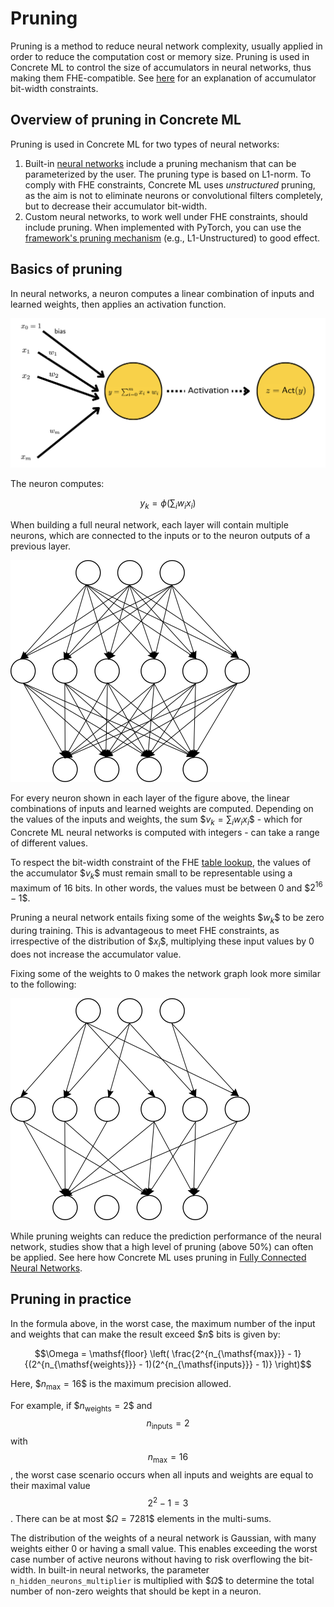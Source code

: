 # Pruning

Pruning is a method to reduce neural network complexity, usually applied in order to reduce the computation cost or memory size. Pruning is used in Concrete ML to control the size of accumulators in neural networks, thus making them FHE-compatible. See [here](../getting-started/concepts.md#model-accuracy-considerations-under-fhe-constraints) for an explanation of accumulator bit-width constraints.

## Overview of pruning in Concrete ML

Pruning is used in Concrete ML for two types of neural networks:

1. Built-in [neural networks](../built-in-models/neural-networks.md) include a pruning mechanism that can be parameterized by the user. The pruning type is based on L1-norm. To comply with FHE constraints, Concrete ML uses _unstructured_ pruning, as the aim is not to eliminate neurons or convolutional filters completely, but to decrease their accumulator bit-width.
1. Custom neural networks, to work well under FHE constraints, should include pruning. When implemented with PyTorch, you can use the [framework's pruning mechanism](https://pytorch.org/tutorials/intermediate/pruning_tutorial.html) (e.g., L1-Unstructured) to good effect.

## Basics of pruning

In neural networks, a neuron computes a linear combination of inputs and learned weights, then applies an activation function.

![Artificial Neuron](../figures/Artificial_neuron.png)

The neuron computes:

$$y_k = \phi\left(\sum_i w_ix_i\right)$$

When building a full neural network, each layer will contain multiple neurons, which are connected to the inputs or to the neuron outputs of a previous layer.

![Fully Connected Neural Network](../figures/network.png)

For every neuron shown in each layer of the figure above, the linear combinations of inputs and learned weights are computed. Depending on the values of the inputs and weights, the sum \$$v_k = \sum_i w_ix_i$\$ - which for Concrete ML neural networks is computed with integers - can take a range of different values.

To respect the bit-width constraint of the FHE [table lookup](https://docs.zama.ai/concrete/tutorials/core-features/table_lookups), the values of the accumulator \$$v_k$$ must remain small to be representable using a maximum of 16 bits. In other words, the values must be between 0 and $$2^{16}-1$\$.

Pruning a neural network entails fixing some of the weights \$$w_k$$ to be zero during training. This is advantageous to meet FHE constraints, as irrespective of the distribution of $$x_i$\$, multiplying these input values by 0 does not increase the accumulator value.

Fixing some of the weights to 0 makes the network graph look more similar to the following:

![Pruned Fully Connected Neural Network](../figures/prunednet.png)

While pruning weights can reduce the prediction performance of the neural network, studies show that a high level of pruning (above 50%) can often be applied. See here how Concrete ML uses pruning in [Fully Connected Neural Networks](../references/api/concrete.ml.sklearn.qnn.md#class-neuralnetclassifier).

## Pruning in practice

In the formula above, in the worst case, the maximum number of the input and weights that can make the result exceed \$$n$\$ bits is given by:

$$\Omega = \mathsf{floor} \left( \frac{2^{n_{\mathsf{max}}} - 1}{(2^{n_{\mathsf{weights}}} - 1)(2^{n_{\mathsf{inputs}}} - 1)} \right)$$

Here, \$$n_{\mathsf{max}} = 16$\$ is the maximum precision allowed.

For example, if \$$n_{\mathsf{weights}} = 2$$ and $$n_{\mathsf{inputs}} = 2$$ with $$n_{\mathsf{max}} = 16$$, the worst case scenario occurs when all inputs and weights are equal to their maximal value $$2^2-1=3$$. There can be at most $$\Omega = 7281$\$ elements in the multi-sums.

The distribution of the weights of a neural network is Gaussian, with many weights either 0 or having a small value. This enables exceeding the worst case number of active neurons without having to risk overflowing the bit-width. In built-in neural networks, the parameter `n_hidden_neurons_multiplier` is multiplied with \$$\Omega$\$ to determine the total number of non-zero weights that should be kept in a neuron.

